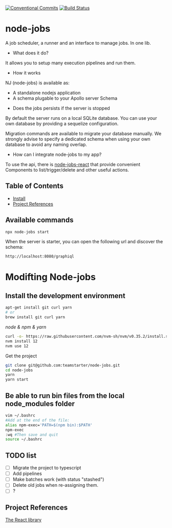 [![Conventional Commits](https://img.shields.io/badge/Conventional%20Commits-1.0.0-yellow.svg)](https://conventionalcommits.org)
[![Build Status](https://travis-ci.org/vincentdesmares/node-jobs.svg?branch=master)](https://travis-ci.org/vincentdesmares/node-jobs)

# node-jobs

A job scheduler, a runner and an interface to manage jobs. In one lib.

- What does it do?

It allows you to setup many execution pipelines and run them.

- How it works

NJ (node-jobs) is available as:

- A standalone nodejs application
- A schema plugable to your Apollo server Schema

* Does the jobs persists if the server is stopped

By default the server runs on a local SQLite database. You can use your own database by providing a sequelize configuration.

Migration commands are available to migrate your database manually. We strongly advise to specify a dedicated schema when using your own database to avoid any naming overlap.

- How can I integrate node-jobs to my app?

To use the api, there is [node-jobs-react](https://github.com/vincentdesmares/node-jobs-react) that provide convenient Components to list/trigger/delete and other useful actions.

## Table of Contents

- [Install](#install)
- [Project References](#project-references)

## Available commands

```bash
npx node-jobs start
```

When the server is starter, you can open the following url and discover the schema:

```
http://localhost:8080/graphiql
```

# Modifting Node-jobs

## Install the development environment

```bash
apt-get install git curl yarn
# or
brew install git curl yarn
```

_node & npm & yarn_

```bash
curl -o- https://raw.githubusercontent.com/nvm-sh/nvm/v0.35.2/install.sh | bash
nvm install 12
nvm use 12
```

Get the project

```bash
git clone git@github.com:teamstarter/node-jobs.git
cd node-jobs
yarn
yarn start
```

## Be able to run bin files from the local node_modules folder

```bash
vim ~/.bashrc
#Add at the end of the file:
alias npm-exec='PATH=$(npm bin):$PATH'
npm-exec
:wq #Then save and quit
source ~/.bashrc
```

## TODO list

- [ ] Migrate the project to typescript
- [ ] Add pipelines
- [ ] Make batches work (with status "stashed")
- [ ] Delete old jobs when re-assigning them.
- [ ] ?

## Project References

[The React library](https://github.com/vincentdesmares/node-jobs-react)
